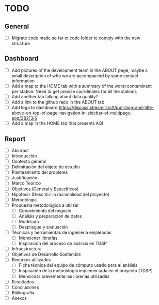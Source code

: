 # TODO

## General

- [ ] Migrate code made so far to code folder to comply with the new structure

## Dashboard

- [ ] Add pictures of the development team in the ABOUT page, maybe a small description of who we are accompanied by some contact information
- [ ] Add a map to the HOME tab with a summary of the worst contaminant per station. Need to get precise coordinates for all the stations
- [ ] Add another tab talking about data quality?
- [ ] Add a link to the github repo in the ABOUT tab
- [ ] Add logo to dashboard https://discuss.streamlit.io/t/put-logo-and-title-above-on-top-of-page-navigation-in-sidebar-of-multipage-app/28213/6
- [ ] Add a map in the HOME tab that presents AQI

## Report

- [ ] Abstract
- [ ] Introducción
- [ ] Contexto general
- [ ] Delimitación del objeto de estudio
- [ ] Planteamiento del problema
- [ ] Justificación
- [ ] Marco Teórico
- [ ] Objetivos (General y Específicos)
- [ ] Hipótesis (Describir la racionalidad del proyecto)
- [ ] Metodología
- [ ] Propuesta metodológica a utilizar
  - [ ] Conocimiento del negocio
  - [ ] Análisis y preparación de datos
  - [ ] Modelado
  - [ ] Despliegue y evaluación
- [ ] Técnicas y herramientas de ingeniería empleadas
  - [ ] Mencionar librerías
  - [ ] Inspiración del proceso de análisis en TDSP
- [ ] Infraestructura
- [ ] Objetivos de Desarrollo Sostenible
- [ ] Recursos utilizados
  - [ ] Ficha técnica del equipo de cómputo usado para el análisis
  - [ ] Inspiración de la metodología implementada en el proyecto (TDSP)
  - [ ] Mencionar brevemente las librerías utilizadas
- [ ] Resultados
- [ ] Conclusiones
- [ ] Bibliografía
- [ ] Anexos
